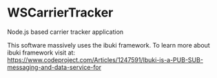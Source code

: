 # WSCarrierTracker
Node.js based carrier tracker application

This software massively uses the ibuki framework. To learn more about ibuki framework visit at: https://www.codeproject.com/Articles/1247591/Ibuki-is-a-PUB-SUB-messaging-and-data-service-for

